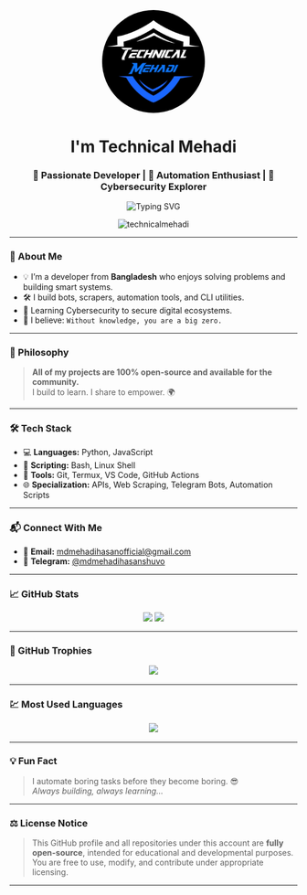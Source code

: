 <p align="center">
  <img src="Technical%20Mehadi.jpg" width="180" style="border-radius: 50%;" alt="Technical Mehadi">
</p>

<h1 align="center">I'm Technical Mehadi</h1>
<h3 align="center">🚀 Passionate Developer | 🤖 Automation Enthusiast | 🔐 Cybersecurity Explorer</h3>

<p align="center">
  <img src="https://readme-typing-svg.demolab.com?font=Fira+Code&weight=500&size=22&pause=1000&color=00F7FF&center=true&vCenter=true&width=500&lines=Without+knowledge+you+are+a+big+zero!" alt="Typing SVG" />
</p>

<p align="center">
  <img src="https://komarev.com/ghpvc/?username=technicalmehadi&label=Profile%20views&color=0e75b6&style=flat" alt="technicalmehadi" />
</p>

---

### 🧠 About Me

- 💡 I’m a developer from **Bangladesh** who enjoys solving problems and building smart systems.
- 🛠️ I build bots, scrapers, automation tools, and CLI utilities.
- 🔐 Learning Cybersecurity to secure digital ecosystems.
- 🧩 I believe: `Without knowledge, you are a big zero.`

---

### 📖 Philosophy

> **All of my projects are 100% open-source and available for the community.**  
> I build to learn. I share to empower. 🌍

---

### 🛠️ Tech Stack

- 💻 **Languages:** Python, JavaScript  
- 🧪 **Scripting:** Bash, Linux Shell  
- 🔗 **Tools:** Git, Termux, VS Code, GitHub Actions  
- 🌐 **Specialization:** APIs, Web Scraping, Telegram Bots, Automation Scripts

---

### 📬 Connect With Me

- 📧 **Email:** [mdmehadihasanofficial@gmail.com](mailto:mdmehadihasanofficial@gmail.com)  
- 💬 **Telegram:** [@mdmehadihasanshuvo](https://t.me/mdmehadihasanshuvo)

---

### 📈 GitHub Stats

<p align="center">
  <img src="https://github-readme-stats.vercel.app/api?username=technicalmehadi&show_icons=true&theme=radical&hide_border=false" width="48%" />
  <img src="https://github-readme-streak-stats.herokuapp.com/?user=technicalmehadi&theme=radical&hide_border=false" width="48%" />
</p>

---

### 🧩 GitHub Trophies

<p align="center">
  <img src="https://github-profile-trophy.vercel.app/?username=technicalmehadi&theme=onedark&no-bg=true&margin-w=10" />
</p>

---

### 💹 Most Used Languages

<p align="center">
  <img src="https://github-readme-stats.vercel.app/api/top-langs/?username=technicalmehadi&layout=compact&theme=radical&hide_border=false" />
</p>

---

### 💡 Fun Fact

> I automate boring tasks before they become boring. 😎  
> _Always building, always learning..._

---

### ⚖️ License Notice

> This GitHub profile and all repositories under this account are **fully open-source**, intended for educational and developmental purposes.  
> You are free to use, modify, and contribute under appropriate licensing.

---
